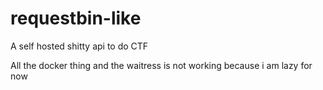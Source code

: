 # requestbin-like
A self hosted shitty api to do CTF 


All the docker thing and the waitress is not working because i am lazy for now 

